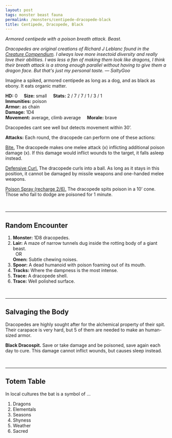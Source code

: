 ```yaml
---
layout: post
tags: monster beast fauna
permalink: /monsters/centipede-dracopede-black
title: Centipede, Dracopede, Black
---
```


*Armored centipede with a poison breath attack. Beast.*

<span class="alchemy"> *Dracopedes are original creations of Richard J Leblanc found in the [Creature Compendium](https://www.drivethrurpg.com/product/147588/CC1-Creature-Compendium). I always love more insectoid diversity and really love their abilities. I was less a fan of making them look like dragons, I think their breath attack is a strong enough parallel without having to give them a dragon face. But that's just my personal taste. — SaltyGoo* </span>

Imagine a spiked, armored centipede as long as a dog, and as black as ebony. It eats organic matter.

**HD:** 0  &nbsp; &nbsp;  **Size:** small &nbsp; &nbsp; **Stats:** 2 / 7 / 7 / 1 / 3 / 1  <br>
**Immunities:** poison<br>
**Armor:** as chain <br>
**Damage:** 1D4 <br>
**Movement:** average, climb average &nbsp; &nbsp; **Morale:** brave <br>

Dracopedes cant see well but detects movement within 30’.

**Attacks:** Each round, the dracopede can perform one of these actions:

<ins>Bite.</ins> The dracopede makes one melee attack (x) inflicting additional poison damage (x). If this damage would inflict wounds to the target, it falls asleep instead.

<ins>Defensive Curl.</ins> The dracopede curls into a ball. As long as it stays in this position, it cannot be damaged by missile weapons and one-handed melee weapons.

<ins>Poison Spray (recharge 2/6).</ins> The dracopede spits poison in a 10’ cone. Those who fail to dodge are poisoned for 1 minute.

<br>

---

## Random Encounter

1. **Monster:** 1D8 dracopedes.
1. **Lair:** A maze of narrow tunnels dug inside the rotting body of a giant beast. <br>	&nbsp; OR <br>	**Omen:** Subtle chewing noises.
1. **Spoor:** A dead humanoid with poison foaming out of its mouth.
1. **Tracks:** Where the dampness is the most intense.
1. **Trace:** A dracopede shell. 
1. **Trace:** Well polished surface.

<br>

---

## Salvaging the Body

Dracopedes are highly sought after for the alchemical property of their spit. Their carapace is very hard, but 5 of them are needed to make an human-sized armor.

<span class="alchemy">**Black Dracospit.** Save or take damage and be poisoned, save again each day to cure. This damage cannot inflict wounds, but causes sleep instead.</span>

<br>

---

## Totem Table

In local cultures the bat is a symbol of ...

1. Dragons
1. Elementals
1. Seasons
1. Shyness
1. Weather
1. Sacred 

